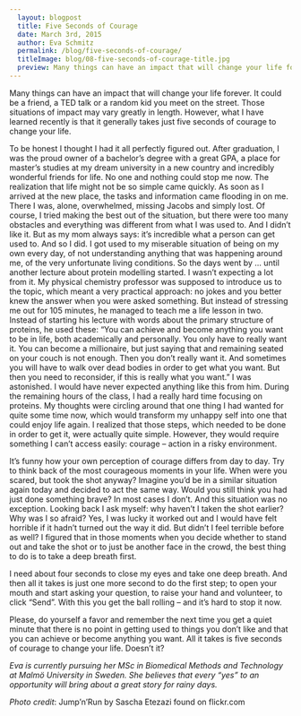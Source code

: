 ```yaml
---
  layout: blogpost
  title: Five Seconds of Courage
  date: March 3rd, 2015
  author: Eva Schmitz
  permalink: /blog/five-seconds-of-courage/
  titleImage: blog/08-five-seconds-of-courage-title.jpg
  preview: Many things can have an impact that will change your life forever. It could be a friend, a TED talk or a random kid you meet on the street. Those situations of impact may vary greatly in length. However, what I have learned recently is that it generally takes just five seconds of courage to change your life.
---
```


Many things can have an impact that will change your life forever. It could be a friend, a TED talk or a random kid you meet on the street. Those situations of impact may vary greatly in length. However, what I have learned recently is that it generally takes just five seconds of courage to change your life.

To be honest I thought I had it all perfectly figured out. After graduation, I was the proud owner of a bachelor’s degree with a great GPA, a place for master’s studies at my dream university in a new country and incredibly wonderful friends for life. No one and nothing could stop me now. The realization that life might not be so simple came quickly. As soon as I arrived at the new place, the tasks and information came flooding in on me. There I was, alone, overwhelmed, missing Jacobs and simply lost. Of course, I tried making the best out of the situation, but there were too many obstacles and everything was different from what I was used to. And I didn’t like it. But as my mom always says: it’s incredible what a person can get used to. And so I did. I got used to my miserable situation of being on my own every day, of not understanding anything that was happening around me, of the very unfortunate living conditions. So the days went by … until another lecture about protein modelling started. I wasn’t expecting a lot from it. My physical chemistry professor was supposed to introduce us to the topic, which meant a very practical approach: no jokes and you better knew the answer when you were asked something. But instead of stressing me out for 105 minutes, he managed to teach me a life lesson in two. Instead of starting his lecture with words about the primary structure of proteins, he used these: “You can achieve and become anything you want to be in life, both academically and personally. You only have to really want it. You can become a millionaire, but just saying that and remaining seated on your couch is not enough. Then you don’t really want it. And sometimes you will have to walk over dead bodies in order to get what you want. But then you need to reconsider, if this is really what you want.” I was astonished. I would have never expected anything like this from him. During the remaining hours of the class, I had a really hard time focusing on proteins. My thoughts were circling around that one thing I had wanted for quite some time now, which would transform my unhappy self into one that could enjoy life again. I realized that those steps, which needed to be done in order to get it, were actually quite simple. However, they would require something I can’t access easily: courage – action in a risky environment.

It’s funny how your own perception of courage differs from day to day. Try to think back of the most courageous moments in your life. When were you scared, but took the shot anyway? Imagine you’d be in a similar situation again today and decided to act the same way. Would you still think you had just done something brave? In most cases I don’t. And this situation was no exception. Looking back I ask myself: why haven’t I taken the shot earlier? Why was I so afraid? Yes, I was lucky it worked out and I would have felt horrible if it hadn’t turned out the way it did. But didn’t I feel terrible before as well? I figured that in those moments when you decide whether to stand out and take the shot or to just be another face in the crowd, the best thing to do is to take a deep breath first.

I need about four seconds to close my eyes and take one deep breath. And then all it takes is just one more second to do the first step; to open your mouth and start asking your question, to raise your hand and volunteer, to click “Send”. With this you get the ball rolling – and it’s hard to stop it now.

Please, do yourself a favor and remember the next time you get a quiet minute that there is no point in getting used to things you don’t like and that you can achieve or become anything you want. All it takes is five seconds of courage to change your life. Doesn’t it?

*Eva is currently pursuing her MSc in Biomedical Methods and Technology at Malmö University in Sweden. She believes that every “yes” to an opportunity will bring about a great story for rainy days.*

*Photo credit*: Jump’n’Run by Sascha Etezazi found on flickr.com
